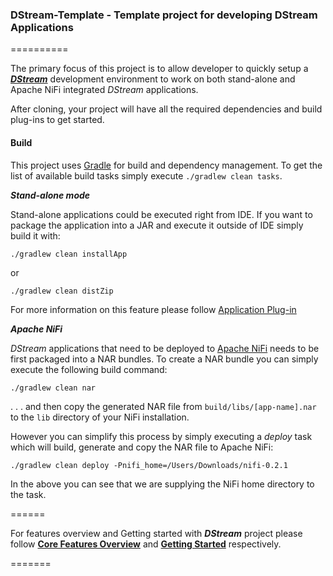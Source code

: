 ### DStream-Template - Template project for developing DStream Applications
==========

The primary focus of this project is to allow developer to quickly setup a [_**DStream**_](https://github.com/hortonworks/dstream) development 
environment to work on both stand-alone and Apache NiFi integrated _DStream_ applications. 

After cloning, your project will have all the required dependencies and build plug-ins to get started. 

#### Build
This project uses [Gradle](http://gradle.org/) for build and dependency management. To get the list of available build tasks simply execute ```./gradlew clean tasks```.

_**Stand-alone mode**_

Stand-alone applications could be executed right from IDE. If you want to package the application into a JAR 
and execute it outside of IDE simply build it with:

```
./gradlew clean installApp
``` 

or 

```
./gradlew clean distZip
```

For more information on this feature please follow [Application Plug-in](https://docs.gradle.org/current/userguide/application_plugin.html) 

_**Apache NiFi**_

_DStream_ applications that need to be deployed to [Apache NiFi](https://nifi.apache.org/) needs to be first packaged into a NAR bundles.
To create a NAR bundle you can simply execute the following build command:
```
./gradlew clean nar
```
. . . and then copy the generated NAR file from ```build/libs/[app-name].nar``` to the ```lib``` directory of your NiFi installation.

However you can simplify this process by simply executing a _deploy_ task which will build, generate and copy the NAR file 
to Apache NiFi:
```
./gradlew clean deploy -Pnifi_home=/Users/Downloads/nifi-0.2.1
```
In the above you can see that we are supplying the NiFi home directory to the task.

======

For features overview and Getting started with _**DStream**_ project please follow [**Core Features Overview**](https://github.com/hortonworks/dstream/wiki/Core-Features-Overview) and [**Getting Started**](https://github.com/hortonworks/dstream/wiki) respectively.


=======
